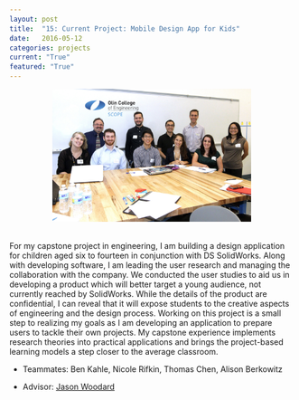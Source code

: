 ```yaml
---
layout: post
title:  "15: Current Project: Mobile Design App for Kids"
date:   2016-05-12
categories: projects
current: "True"
featured: "True"
---
```


<center><img src="images/projects/scopeTeamPhoto.jpg" width="70%"></center><br>

For my capstone project in engineering, I am building a design application for children aged six to fourteen in conjunction with DS SolidWorks. Along with developing software, I am leading the user research and managing the collaboration with the company. We conducted the user studies to aid us in developing a product which will better target a young audience, not currently reached by SolidWorks. While the details of the product are confidential, I can reveal that it will expose students to the creative aspects of engineering and the design process. Working on this project is a small step to realizing my goals as I am developing an application to prepare users to tackle their own projects. My capstone experience implements research theories into practical applications and brings the project-based learning models a step closer to the average classroom. 

* Teammates: Ben Kahle, Nicole Rifkin, Thomas Chen, Alison Berkowitz

* Advisor: [Jason Woodard](http://www.olin.edu/faculty/profile/c-jason-woodard/)